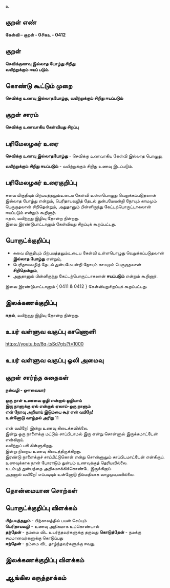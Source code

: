 உ

## குறள் எண் 

**கேள்வி – குறள் - 0௪கஉ - 0412**  

## குறள் 

**செவிக்குணவு இல்லாத போழ்து சிறிது  
வயிற்றுக்கும் ஈயப் படும்.**

## கொண்டு கூட்டும் முறை

**செவிக்கு உணவு இல்லாதபோழ்து, வயிற்றுக்கும் சிறிது ஈயப்படும்**

## குறள் சாரம் 

**செவிக்கு உணவாகிய கேள்வியது சிறப்பு**  

## பரிமேலழகர் உரை

**செவிக்கு உணவு இல்லாதபோழ்து** - செவிக்கு உணவாகிய கேள்வி இல்லாத பொழுது,  

**வயிற்றுக்கும் சிறிது ஈயப்படும்** - வயிற்றுக்கும் சிறிது உணவு இடப்படும். 

## பரிமேலழகர் உரைகுறிப்பு   

சுவை மிகுதியும் பிற்பயத்தலும்உடைய கேள்வி உள்ளபொழுது வெறுக்கப்படுதலான் இல்லாத போழ்து என்றும், பெரிதாயவழித் தேடல் துன்பமேயன்றி நோயும் காமமும் பெருகுதலான் சிறிதென்றும், அதுதானும் பின்னிருந்து கேட்டற்பொருட்டாகலான் ஈயப்படும் என்றும் கூறினார்.  
ஈதல், வயிற்றது இழிவு தோன்ற நின்றது.  
இவை இரண்டுபாட்டானும் கேள்வியது சிறப்புக் கூறப்பட்டது.    

## பொருட்க்குறிப்பு 

* சுவை மிகுதியும் பிற்பயத்தலும்உடைய கேள்வி உள்ளபொழுது வெறுக்கப்படுதலான் **இல்லாத போழ்து** என்றும்,  
* பெரிதாயவழித் தேடல் துன்பமேயன்றி நோயும் காமமும் பெருகுதலான் **சிறிதென்றும்**,  
* அதுதானும் பின்னிருந்து கேட்டற்பொருட்டாகலான் **ஈயப்படும்** என்றும் கூறினார்.    

இவை இரண்டுபாட்டானும் { 0411 & 0412 } கேள்வியதுசிறப்புக் கூறப்பட்டது.    

## இலக்கணக்குறிப்பு  

**ஈதல்**, வயிற்றது இழிவு தோன்ற நின்றது.  

## உயர் வள்ளுவ வகுப்பு காணொளி

https://youtu.be/8q-tsSd7gts?t=1000

## உயர் வள்ளுவ வகுப்பு ஒலி அமைவு 

 
## குறள் சார்ந்த கதைகள்  

**நல்வழி - ஔவையார்**

**ஒரு நாள் உணவை ஒழி என்றால் ஒழியாய்  
இரு நாளுக்கு ஏல் என்றால் ஏலாய்-ஒரு நாளும்  
என் நோவு அறியாய் இடும்பை கூர் என் வயிறே!  
உன்னோடு வாழ்தல் அரிது** 	11  

என் வயிறே! இன்று உணவு கிடைக்கவில்லை.  
இன்று ஒரு நாளைக்கு மட்டும் சாப்பிடாமல் இரு என்று சொன்னால் இருக்கமாட்டேன் என்கிறாய்.  
வயிற்றுப் பசி கிள்ளுகிறது.  
இன்று நிறைய உணவு கிடைத்திருக்கிறது.  
இரண்டு நாளைக்குச் சாப்பிட்டுகொள் என்று சொன்னாலும் சாப்பிடமாட்டேன் என்கிறாய்.  
உணவுக்காக நான் போராடும் துன்பம் உணவுக்குத் தெரியவில்லை.  
உடம்புத் துன்பத்தை அதிகமாக்கிக்கொண்டே இருக்கிறாய்.  
அதனால் வயிறே! எப்படியும் உன்னோடு நிம்மதியாக வாழமுடியவில்லை.   

## தொன்மையான சொற்கள்


## பொருட்க்குறிப்பு விளக்கம்

 **பிற்பயத்தலும்** - பிற்காலத்தில் பயன் செய்யும்  
 **பெரிதாயவழி** - உணவு அதிகமாக உட்கொண்டால்   
 **தந்தேன்** - நம்மை விட உயர்ந்தவர்களுக்கு தருவது 
 **கொடுத்தேன்** - நமக்கு சமமானவர்களுக்கு கொடுப்பது   
 **ஈந்தேன்** - நம்மை விட தாழ்ந்தவர்களுக்கு ஈவது.
 
## இலக்கணக்குறிப்பு விளக்கம்


## ஆங்கில கருத்தாக்கம் 



